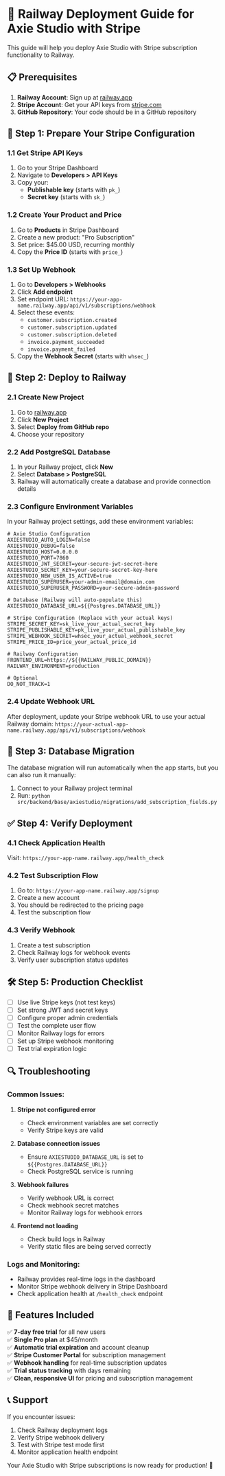 # 🚀 Railway Deployment Guide for Axie Studio with Stripe

This guide will help you deploy Axie Studio with Stripe subscription functionality to Railway.

## 📋 Prerequisites

1. **Railway Account**: Sign up at [railway.app](https://railway.app)
2. **Stripe Account**: Get your API keys from [stripe.com](https://stripe.com)
3. **GitHub Repository**: Your code should be in a GitHub repository

## 🔧 Step 1: Prepare Your Stripe Configuration

### 1.1 Get Stripe API Keys
1. Go to your Stripe Dashboard
2. Navigate to **Developers > API Keys**
3. Copy your:
   - **Publishable key** (starts with `pk_`)
   - **Secret key** (starts with `sk_`)

### 1.2 Create Your Product and Price
1. Go to **Products** in Stripe Dashboard
2. Create a new product: "Pro Subscription"
3. Set price: $45.00 USD, recurring monthly
4. Copy the **Price ID** (starts with `price_`)

### 1.3 Set Up Webhook
1. Go to **Developers > Webhooks**
2. Click **Add endpoint**
3. Set endpoint URL: `https://your-app-name.railway.app/api/v1/subscriptions/webhook`
4. Select these events:
   - `customer.subscription.created`
   - `customer.subscription.updated`
   - `customer.subscription.deleted`
   - `invoice.payment_succeeded`
   - `invoice.payment_failed`
5. Copy the **Webhook Secret** (starts with `whsec_`)

## 🚂 Step 2: Deploy to Railway

### 2.1 Create New Project
1. Go to [railway.app](https://railway.app)
2. Click **New Project**
3. Select **Deploy from GitHub repo**
4. Choose your repository

### 2.2 Add PostgreSQL Database
1. In your Railway project, click **New**
2. Select **Database > PostgreSQL**
3. Railway will automatically create a database and provide connection details

### 2.3 Configure Environment Variables
In your Railway project settings, add these environment variables:

```env
# Axie Studio Configuration
AXIESTUDIO_AUTO_LOGIN=false
AXIESTUDIO_DEBUG=false
AXIESTUDIO_HOST=0.0.0.0
AXIESTUDIO_PORT=7860
AXIESTUDIO_JWT_SECRET=your-secure-jwt-secret-here
AXIESTUDIO_SECRET_KEY=your-secure-secret-key-here
AXIESTUDIO_NEW_USER_IS_ACTIVE=true
AXIESTUDIO_SUPERUSER=your-admin-email@domain.com
AXIESTUDIO_SUPERUSER_PASSWORD=your-secure-admin-password

# Database (Railway will auto-populate this)
AXIESTUDIO_DATABASE_URL=${{Postgres.DATABASE_URL}}

# Stripe Configuration (Replace with your actual keys)
STRIPE_SECRET_KEY=sk_live_your_actual_secret_key
STRIPE_PUBLISHABLE_KEY=pk_live_your_actual_publishable_key
STRIPE_WEBHOOK_SECRET=whsec_your_actual_webhook_secret
STRIPE_PRICE_ID=price_your_actual_price_id

# Railway Configuration
FRONTEND_URL=https://${{RAILWAY_PUBLIC_DOMAIN}}
RAILWAY_ENVIRONMENT=production

# Optional
DO_NOT_TRACK=1
```

### 2.4 Update Webhook URL
After deployment, update your Stripe webhook URL to use your actual Railway domain:
`https://your-actual-app-name.railway.app/api/v1/subscriptions/webhook`

## 🔄 Step 3: Database Migration

The database migration will run automatically when the app starts, but you can also run it manually:

1. Connect to your Railway project terminal
2. Run: `python src/backend/base/axiestudio/migrations/add_subscription_fields.py`

## ✅ Step 4: Verify Deployment

### 4.1 Check Application Health
Visit: `https://your-app-name.railway.app/health_check`

### 4.2 Test Subscription Flow
1. Go to: `https://your-app-name.railway.app/signup`
2. Create a new account
3. You should be redirected to the pricing page
4. Test the subscription flow

### 4.3 Verify Webhook
1. Create a test subscription
2. Check Railway logs for webhook events
3. Verify user subscription status updates

## 🛠️ Step 5: Production Checklist

- [ ] Use live Stripe keys (not test keys)
- [ ] Set strong JWT and secret keys
- [ ] Configure proper admin credentials
- [ ] Test the complete user flow
- [ ] Monitor Railway logs for errors
- [ ] Set up Stripe webhook monitoring
- [ ] Test trial expiration logic

## 🔍 Troubleshooting

### Common Issues:

1. **Stripe not configured error**
   - Check environment variables are set correctly
   - Verify Stripe keys are valid

2. **Database connection issues**
   - Ensure `AXIESTUDIO_DATABASE_URL` is set to `${{Postgres.DATABASE_URL}}`
   - Check PostgreSQL service is running

3. **Webhook failures**
   - Verify webhook URL is correct
   - Check webhook secret matches
   - Monitor Railway logs for webhook errors

4. **Frontend not loading**
   - Check build logs in Railway
   - Verify static files are being served correctly

### Logs and Monitoring:
- Railway provides real-time logs in the dashboard
- Monitor Stripe webhook delivery in Stripe Dashboard
- Check application health at `/health_check` endpoint

## 🎯 Features Included

✅ **7-day free trial** for all new users  
✅ **Single Pro plan** at $45/month  
✅ **Automatic trial expiration** and account cleanup  
✅ **Stripe Customer Portal** for subscription management  
✅ **Webhook handling** for real-time subscription updates  
✅ **Trial status tracking** with days remaining  
✅ **Clean, responsive UI** for pricing and subscription management  

## 📞 Support

If you encounter issues:
1. Check Railway deployment logs
2. Verify Stripe webhook delivery
3. Test with Stripe test mode first
4. Monitor application health endpoint

Your Axie Studio with Stripe subscriptions is now ready for production! 🎉
